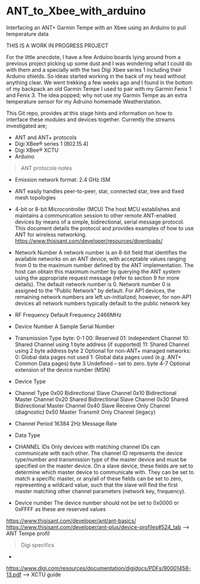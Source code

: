 # ANT_to_Xbee_with_arduino
Interfacing an ANT+ Garmin Tempe with an Xbee using an Arduino to pull temperature data

THIS IS A WORK IN PROGRESS PROJECT

For the little anecdote, I have a few Arduino boards lying around from a previous project picking up some dust and I was wondering what I could do with them and a specially with the two Digi Xbee series 1 including their Arduino shields. So ideas started working in the back of my head without anything clear.
We went trekking a few weeks ago and I found in the bottom of my backpack an old Garmin Tempe I used to pair with my Garmin Fenix 1 and Fenix 3. The idea popped;
why not use my Garmin Tempe as an extra temperature sensor for my Adruino homemade Weatherstation.

This Git repo, provides at this stage hints and information on how to interface these modules and devices together. Currently the streams investigated are;

-	ANT and ANT+ protocols
-	Digi XBee® series 1 (802.15.4)
-	Digi XBee® XCTU
-	Arduino

> ANT protocole notes

- Emission network format: 2.4 GHz ISM
- ANT easily handles peer-to-peer, star, connected star, tree and fixed mesh topologies
- 4-bit or 8-bit Microcontroller (MCU)
  The host MCU establishes and maintains a communication session to other remote ANT-enabled devices by means of a simple,
  bidirectional, serial message protocol. This document details the protocol and provides examples of how to use ANT
  for wireless networking. https://www.thisisant.com/developer/resources/downloads/
- Network Number
  A network number is an 8-bit field that identifies the available networks on an ANT device, with acceptable values ranging
  from 0 to the maximum number defined by the ANT implementation. The host can obtain this maximum number by
  querying the ANT system using the appropriate request message (refer to section 9 for more details). The default network
  number is 0. Network number 0 is assigned to the “Public Network” by default. For AP1 devices, the remaining network
  numbers are left un-initialized; however, for non-AP1 devices all network numbers typically default to the public network
  key
- RF Frequency
  Default Frequency 2466MHz
- Device Number
  A Sample Serial Number
- Transmission Type
  byte: 0-1
            00: Reserved
            01: Independent Channel
            10: Shared Channel using 1 byte address (if supported)
            11: Shared Channel using 2 byte address
  byte 2
            Optional for non-ANT+ managed networks:
                0: Global data pages not used
                1: Global data pages used (e.g. ANT+ Common Data pages)
  byte 3
            Undefined – set to zero.
  byte 4-7
            Optional extension of the device number (MSN)
- Device Type
- Channel Type
  0x00 Bidirectional Slave Channel
  0x10 Bidirectional Master Channel
  0x20 Shared Bidirectional Slave Channel
  0x30 Shared Bidirectional Master Channel
  0x40 Slave Receive Only Channel (diagnostic)
  0x50 Master Transmit Only Channel (legacy)

- Channel Period
  16384 2Hz Message Rate
- Data Type

- CHANNEL IDs
  Only devices with matching channel IDs can communicate with each other. The channel ID represents the device
  type/number and transmission type of the master device and must be specified on the master device. On a slave device,
  these fields are set to determine which master device to communicate with. They can be set to match a specific master, or
  any/all of these fields can be set to zero, representing a wildcard value, such that the slave will find the first master
  matching other channel parameters (network key, frequency).
  
- Device number
  The device number should not be set to 0x0000 or 0xFFFF as these are reserved values

https://www.thisisant.com/developer/ant/ant-basics/
https://www.thisisant.com/developer/ant-plus/device-profiles#524_tab --> ANT Tempe profil

> Digi specifics
- 
https://www.digi.com/resources/documentation/digidocs/PDFs/90001458-13.pdf --> XCTU guide
